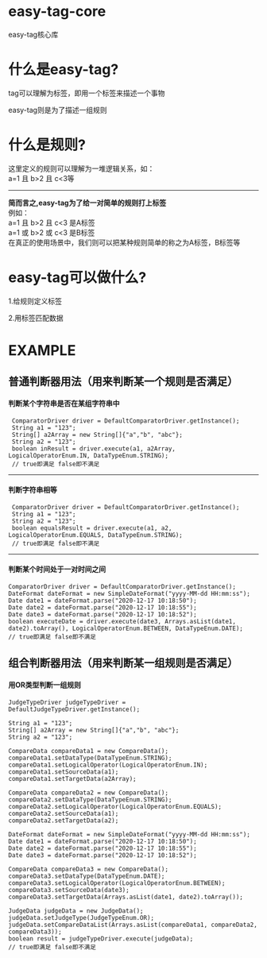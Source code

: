 # easy-tag-core
easy-tag核心库

# 什么是easy-tag?
tag可以理解为标签，即用一个标签来描述一个事物<br>

easy-tag则是为了描述一组规则

# 什么是规则?
这里定义的规则可以理解为一堆逻辑关系，如：<br>
a=1 且 b>2 且 c<3等

---
<strong>**简而言之,easy-tag为了给一对简单的规则打上标签**</strong><br>
例如：<br>
a=1 且 b>2 且 c<3 是A标签<br>
a=1 或 b>2 或 c<3 是B标签<br>
在真正的使用场景中，我们则可以把某种规则简单的称之为A标签，B标签等

# easy-tag可以做什么?
1.给规则定义标签

2.用标签匹配数据

# EXAMPLE
## 普通判断器用法（用来判断某一个规则是否满足）
#### 判断某个字符串是否在某组字符串中
```
 ComparatorDriver driver = DefaultComparatorDriver.getInstance();
 String a1 = "123";
 String[] a2Array = new String[]{"a","b", "abc"};
 String a2 = "123";
 boolean inResult = driver.execute(a1, a2Array, LogicalOperatorEnum.IN, DataTypeEnum.STRING);
 // true即满足 false即不满足
```
---
#### 判断字符串相等
```
 ComparatorDriver driver = DefaultComparatorDriver.getInstance();
 String a1 = "123";
 String a2 = "123";
 boolean equalsResult = driver.execute(a1, a2, LogicalOperatorEnum.EQUALS, DataTypeEnum.STRING);
 // true即满足 false即不满足
```
---
#### 判断某个时间处于一对时间之间
```
ComparatorDriver driver = DefaultComparatorDriver.getInstance();
DateFormat dateFormat = new SimpleDateFormat("yyyy-MM-dd HH:mm:ss");
Date date1 = dateFormat.parse("2020-12-17 10:18:50");
Date date2 = dateFormat.parse("2020-12-17 10:18:55");
Date date3 = dateFormat.parse("2020-12-17 10:18:52");
boolean executeDate = driver.execute(date3, Arrays.asList(date1, date2).toArray(), LogicalOperatorEnum.BETWEEN, DataTypeEnum.DATE);
// true即满足 false即不满足
```
## 组合判断器用法（用来判断某一组规则是否满足）
#### 用OR类型判断一组规则
```
JudgeTypeDriver judgeTypeDriver = DefaultJudgeTypeDriver.getInstance();

String a1 = "123";
String[] a2Array = new String[]{"a","b", "abc"};
String a2 = "123";

CompareData compareData1 = new CompareData();
compareData1.setDataType(DataTypeEnum.STRING);
compareData1.setLogicalOperator(LogicalOperatorEnum.IN);
compareData1.setSourceData(a1);
compareData1.setTargetData(a2Array);

CompareData compareData2 = new CompareData();
compareData2.setDataType(DataTypeEnum.STRING);
compareData2.setLogicalOperator(LogicalOperatorEnum.EQUALS);
compareData2.setSourceData(a1);
compareData2.setTargetData(a2);

DateFormat dateFormat = new SimpleDateFormat("yyyy-MM-dd HH:mm:ss");
Date date1 = dateFormat.parse("2020-12-17 10:18:50");
Date date2 = dateFormat.parse("2020-12-17 10:18:55");
Date date3 = dateFormat.parse("2020-12-17 10:18:52");

CompareData compareData3 = new CompareData();
compareData3.setDataType(DataTypeEnum.DATE);
compareData3.setLogicalOperator(LogicalOperatorEnum.BETWEEN);
compareData3.setSourceData(date3);
compareData3.setTargetData(Arrays.asList(date1, date2).toArray());

JudgeData judgeData = new JudgeData();
judgeData.setJudgeType(JudgeTypeEnum.OR);
judgeData.setCompareDataList(Arrays.asList(compareData1, compareData2, compareData3));
boolean result = judgeTypeDriver.execute(judgeData);
// true即满足 false即不满足
```